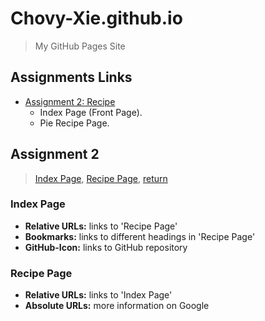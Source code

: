 # Chovy-Xie.github.io
> My GitHub Pages Site

## Assignments Links

 - [Assignment 2: Recipe](#assignment-2)
    - Index Page (Front Page).
    - Pie Recipe Page.


## Assignment 2
> [Index Page](/csc372-hw/assignment-2/home.html), [Recipe Page](/csc372-hw/assignment-2/pie.html), [return](#assignments-links)

### Index Page
 - <b>Relative URLs:</b> links to 'Recipe Page'
 - <b>Bookmarks:</b> links to different headings in 'Recipe Page'
 - <b>GitHub-Icon:</b> links to GitHub repository

### Recipe Page
 - <b>Relative URLs:</b> links to 'Index Page'
 - <b>Absolute URLs:</b> more information on Google
